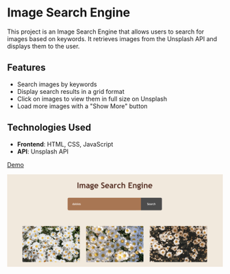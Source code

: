 # Image Search Engine

This project is an Image Search Engine that allows users to search for images based on keywords. It retrieves images from the Unsplash API and displays them to the user.

## Features

- Search images by keywords
- Display search results in a grid format
- Click on images to view them in full size on Unsplash
- Load more images with a "Show More" button

## Technologies Used

- **Frontend**: HTML, CSS, JavaScript
- **API**: Unsplash API

[Demo](https://grand-alpaca-4230e9.netlify.app/)

![Screenshot of the Image Search Engine](image.png)
